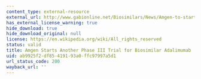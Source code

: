 ```yaml
---
content_type: external-resource
external_url: http://www.gabionline.net/Biosimilars/News/Amgen-to-start-phase-III-trial-for-biosimilar-adalimumab
has_external_license_warning: true
hide_download: true
hide_download_original: null
license: https://en.wikipedia.org/wiki/All_rights_reserved
status: valid
title: Amgen Starts Another Phase III Trial for Biosimilar Adalimumab
uid: ab9925f2-df85-4191-93a0-ffc97997a5d1
url_status_code: 200
wayback_url: ''
---
```

